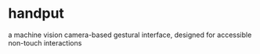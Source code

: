 # handput
a machine vision camera-based gestural interface, designed for accessible non-touch interactions

